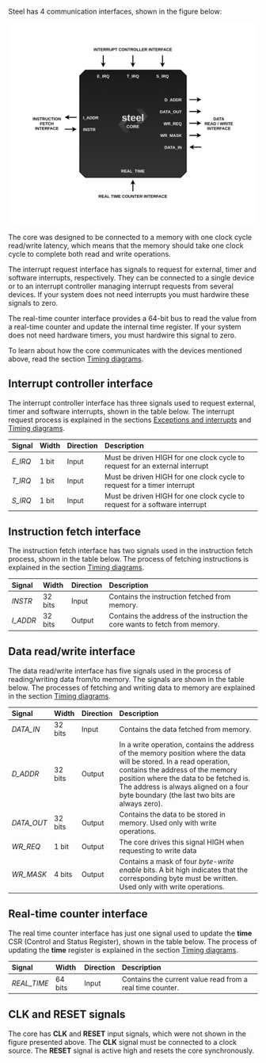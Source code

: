 Steel has 4 communication interfaces, shown in the figure below:

![Steel IO](images/steel-interface.png)

The core was designed to be connected to a memory with one clock cycle read/write latency, which means that the memory should take one clock cycle to complete both read and write operations.

The interrupt request interface has signals to request for external, timer and software interrupts, respectively. They can be connected to a single device or to an interrupt controller managing interrupt requests from several devices. If your system does not need interrupts you must hardwire these signals to zero.

The real-time counter interface provides a 64-bit bus to read the value from a real-time counter and update the internal time register. If your system does not need hardware timers, you must hardwire this signal to zero.

To learn about how the core communicates with the devices mentioned above, read the section [Timing diagrams](timing.md).

## Interrupt controller interface

The interrupt controller interface has three signals used to request external, timer and software interrupts, shown in the table below. The interrupt request process is explained in the sections [Exceptions and interrupts](traps.md) and [Timing diagrams](timing.md#interrupt-request).

| **Signal**         | **Width**  | **Direction**  | **Description**                                                                                                                                                                        |
| :----------------- | :--------- | :------------- | :------------------------------------------------------------------------------------------------------------------------------------------------------------------------------------- |
| *E_IRQ*           | 1 bit      | Input          | Must be driven HIGH for one clock cycle to request for an external interrupt |
| *T_IRQ*           | 1 bit      | Input          | Must be driven HIGH for one clock cycle to request for a timer interrupt |
| *S_IRQ*           | 1 bit      | Input          | Must be driven HIGH for one clock cycle to request for a software interrupt |

## Instruction fetch interface

The instruction fetch interface has two signals used in the instruction fetch process, shown in the table below. The process of fetching instructions is explained in the section [Timing diagrams](timing.md#instruction-fetch).

| **Signal**        | **Width**  | **Direction**  | **Description**                                                                                                                                                                        |
| :---------------- | :--------- | :------------- | :------------------------------------------------------------------------------------------------------------------------------------------------------------------------------------- |
| *INSTR*           | 32 bits    | Input          | Contains the instruction fetched from memory.                                                                                                                                          |
| *I_ADDR*         | 32 bits    | Output         | Contains the address of the instruction the core wants to fetch from memory.                                                                                                           |

## Data read/write interface

The data read/write interface has five signals used in the process of reading/writing data from/to memory. The signals are shown in the table below. The processes of fetching and writing data to memory are explained in the section [Timing diagrams](timing.md#data-writing).

| **Signal**        | **Width**  | **Direction**  | **Description**                                                                                                                                                                                                                                                                               |
| :---------------- | :--------- | :------------- | :-------------------------------------------------------------------------------------------------------------------------------------------------------------------------------------------------------------------------------------------------------------------------------------------- |
| *DATA_IN*        | 32 bits    | Input          | Contains the data fetched from memory.                                                                                                                                                                                                                                                        |
| *D_ADDR*         | 32 bits    | Output         | In a write operation, contains the address of the memory position where the data will be stored. In a read operation, contains the address of the memory position where the data to be fetched is. The address is always aligned on a four byte boundary (the last two bits are always zero). |
| *DATA_OUT*       | 32 bits    | Output         | Contains the data to be stored in memory. Used only with write operations.                                                                                                                                                                                                                    |
| *WR_REQ*         | 1 bit      | Output         | The core drives this signal HIGH when requesting to write data   |
| *WR_MASK*        | 4 bits     | Output         | Contains a mask of four *byte-write enable* bits. A bit high indicates that the corresponding byte must be written. Used only with write operations.                                                                                                               |

## Real-time counter interface

The real time counter interface has just one signal used to update the **time** CSR (Control and Status Register), shown in the table below. The process of updating the **time** register is explained in the section [Timing diagrams](timing.md#time-csr-update).

| **Signal**  | **Width**  | **Direction**  | **Description**                                                                                                                                                                        |
| :---------- | :--------- | :------------- | :------------------------------------------------------------------------------------------------------------------------------------------------------------------------------------- |
| *REAL_TIME*  | 64 bits    | Input          | Contains the current value read from a real time counter.                                                                                                                              |

## CLK and RESET signals

The core has **CLK** and **RESET** input signals, which were not shown in the figure presented above. The **CLK** signal must be connected to a clock source. The **RESET** signal is active high and resets the core synchronously.
